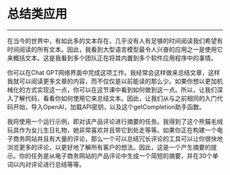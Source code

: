 # 总结类应用

---

在当今的世界中，有如此多的文本存在，几乎没有人有足够的时间阅读我们希望有时间阅读的所有文本。因此，我看到大型语言模型最令人兴奋的应用之一是使用它来概括文本。这是我看到多个团队正在将其内置到多个软件应用程序中的事情。

你可以在Chat GPT网络界面中完成这项工作。我经常会这样做来总结文章，这样我就可以阅读更多文章的内容，而不仅仅是以前能读的那么少。如果你想以更加机械化的方式实现这一点，你可以在这节课中看到如何做到这一点。所以，让我们深入了解代码，看看你如何使用它来总结文本。因此，让我们从与之前相同的入门代码开始，导入OpenAI，加载API密钥，以及这个getCompletion助手函数。

我将使用一个运行示例，即对该产品评论进行摘要的任务。我得到了这个熊猫毛绒玩具作为女儿生日礼物，她非常喜欢并且带它到处走等等。如果你正在构建一个电子商务网站并且有大量的评论，那么一个可以总结冗长评论的工具可以让你很快地浏览更多的评论，以更好地了解所有客户的想法。因此，这是一个产生摘要的提示。你的任务是从电子商务网站的产品评论中生成一个简短的摘要，并在30个单词以内对评论进行总结等等。